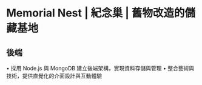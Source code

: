 # Memorial Nest | 紀念巢 | 舊物改造的儲藏基地
## 後端
• 採用 Node.js 與 MongoDB 建立後端架構，實現資料存儲與管理
• 整合藝術與技術，提供直覺化的介面設計與互動體驗
